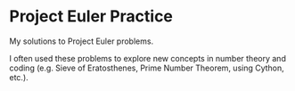 # Project Euler Practice

My solutions to Project Euler problems. 

I often used these problems to explore new concepts in number theory and coding (e.g. Sieve of Eratosthenes, Prime Number Theorem, using Cython, etc.). 
